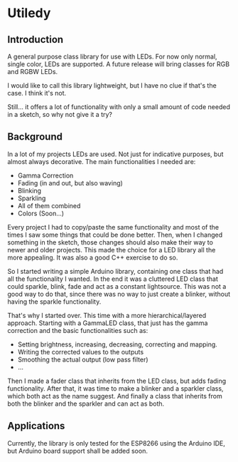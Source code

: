 # Utiledy

## Introduction

A general purpose class library for use with LEDs.
For now only normal, single color, LEDs are supported.
A future release will bring classes for RGB and RGBW LEDs.

I would like to call this library lightweight, but I have no clue if that's the case. 
I think it's not.

Still... it offers a lot of functionality with only a small amount of code needed in a sketch, so why not give it a try?

## Background

In a lot of my projects LEDs are used. Not just for indicative purposes, but almost always decorative.
The main functionalities I needed are:

* Gamma Correction
* Fading (in and out, but also waving)
* Blinking
* Sparkling
* All of them combined
* Colors (Soon...)

Every project I had to copy/paste the same functionality and most of the times I saw some things that could be done better.
Then, when I changed something in the sketch, those changes should also make their way to newer and older projects.
This made the choice for a LED library all the more appealing. It was also a good C++ exercise to do so. 

So I started writing a simple Arduino library, containing one class that had all the functionality I wanted.
In the end it was a cluttered LED class that could sparkle, blink, fade and act as a constant lightsource.
This was not a good way to do that, since there was no way to just create a blinker, without having the sparkle functionality.

That's why I started over. This time with a more hierarchical/layered approach.
Starting with a GammaLED class, that just has the gamma correction and the basic functionalities such as:

* Setting brightness, increasing, decreasing, correcting and mapping.
* Writing the corrected values to the outputs
* Smoothing the actual output (low pass filter)
* ...

Then I made a fader class that inherits from the LED class, but adds fading functionality.
After that, it was time to make a blinker and a sparkler class, which both act as the name suggest.
And finally a class that inherits from both the blinker and the sparkler and can act as both.

## Applications

Currently, the library is only tested for the ESP8266 using the Arduino IDE, but Arduino board support shall be added soon. 
